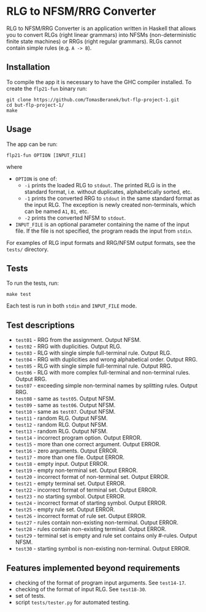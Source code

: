 # RLG to NFSM/RRG Converter

RLG to NFSM/RRG Converter is an application written in Haskell that allows you to convert RLGs (right linear grammars) into NFSMs (non-deterministic finite state machines) or RRGs (right regular grammars). RLGs cannot contain simple rules (e.g. ```A -> B```).

## Installation
To compile the app it is necessary to have the GHC compiler installed. To create the ```flp21-fun``` binary run:

```
git clone https://github.com/TomasBeranek/but-flp-project-1.git
cd but-flp-project-1/
make
```

## Usage
The app can be run:
```
flp21-fun OPTION [INPUT_FILE]
```

where
- ```OPTION``` is one of:
  - ```-i``` prints the loaded RLG to ```stdout```. The printed RLG is in the standard format, i.e. without duplicates, alphabetically sorted, etc.
  - ```-1``` prints the converted RRG to ```stdout``` in the same standard format as the input RLG. The exception is newly created non-terminals, which can be named ```A1```, ```B1```, etc.
  - ```-2``` prints the converted NFSM to ```stdout```.
- ```INPUT_FILE``` is an optional parameter containing the name of the input file. If the file is not specified, the program reads the input from ```stdin```.

For examples of RLG input formats and RRG/NFSM output formats, see the ```tests/``` directory.

## Tests
To run the tests, run:

```
make test
```

Each test is run in both ```stdin``` and ```INPUT_FILE``` mode.

## Test descriptions

- ```test01``` - RRG from the assignment. Output NFSM.
- ```test02``` - RRG with duplicities. Output RLG.
- ```test03``` - RLG with single simple full-terminal rule. Output RLG.
- ```test04``` - RRG with duplicities and wrong alphabetical order. Output RRG.
- ```test05``` - RLG with single simple full-terminal rule. Output RRG.
- ```test06``` - RLG with more complex full-terminal and non-terminal rules. Output RRG.
- ```test07``` - exceeding simple non-terminal names by splitting rules. Output RRG.
- ```test08``` - same as ```test05```. Output NFSM.
- ```test09``` - same as ```test06```. Output NFSM.
- ```test10``` - same as ```test07```. Output NFSM.
- ```test11``` - random RLG. Output NFSM.
- ```test12``` - random RLG. Output NFSM.
- ```test13``` - random RLG. Output NFSM.
- ```test14``` - incorrect program option. Output ERROR.
- ```test15``` - more than one correct argument. Output ERROR.
- ```test16``` - zero arguments. Output ERROR.
- ```test17``` - more than one file. Output ERROR.
- ```test18``` - empty input. Output ERROR.
- ```test19``` - empty non-terminal set. Output ERROR.
- ```test20``` - incorrect format of non-terminal set. Output ERROR.
- ```test21``` - empty terminal set. Output ERROR.
- ```test22``` - incorrect format of terminal set. Output ERROR.
- ```test23``` - no starting symbol. Output ERROR.
- ```test24``` - incorrect format of starting symbol. Output ERROR.
- ```test25``` - empty rule set. Output ERROR.
- ```test26``` - incorrect format of rule set. Output ERROR.
- ```test27``` - rules contain non-existing non-terminal. Output ERROR.
- ```test28``` - rules contain non-existing terminal. Output ERROR.
- ```test29``` - terminal set is empty and rule set contains only #-rules. Output NFSM.
- ```test30``` - starting symbol is non-existing non-terminal. Output ERROR.

## Features implemented beyond requirements
- checking of the format of program input arguments. See ```test14-17```.
- checking of the format of input RLG. See ```test18-30```.
- set of tests.
- script ```tests/tester.py``` for automated testing.

